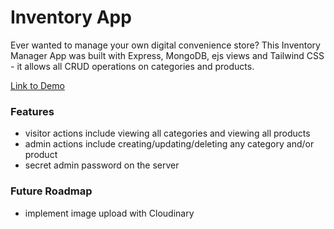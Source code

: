 # Inventory App

Ever wanted to manage your own digital convenience store?
This Inventory Manager App was built with Express, MongoDB, ejs views and Tailwind CSS - it allows all CRUD operations on categories and products.

[Link to Demo](https://inventory-app-maximilian.fly.dev/inventory/items)

### Features

- visitor actions include viewing all categories and viewing all products
- admin actions include creating/updating/deleting any category and/or product
- secret admin password on the server

### Future Roadmap

- implement image upload with Cloudinary
